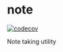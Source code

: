 # note

[![codecov](https://codecov.io/gh/{{REPOSITORY}}/branch/main/graph/badge.svg)](https://codecov.io/gh/{{REPOSITORY}})

Note taking utility
